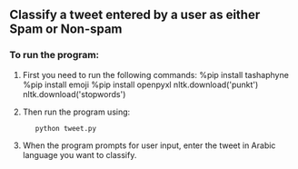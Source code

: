 ## Classify a tweet entered by a user as either Spam or Non-spam

### To run the program:
1. First you need to run the following commands:
           %pip install tashaphyne
           %pip install emoji
           %pip install openpyxl
           nltk.download('punkt') 
           nltk.download('stopwords')
 2. Then run the program using:
                              
           python tweet.py
                              
 3. When the program prompts for user input, enter the tweet in Arabic language you want to classify.
